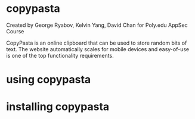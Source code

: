 copypasta
==============
Created by George Ryabov, Kelvin Yang, David Chan for Poly.edu AppSec Course

CopyPasta is an online clipboard that can be used to store random bits of text.
The website automatically scales for mobile devices and easy-of-use is one of the
top functionality requirements. 

using copypasta
===============

installing copypasta
====================

